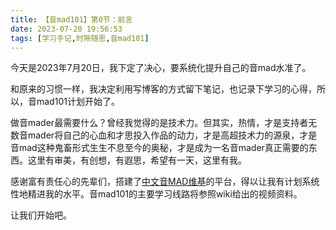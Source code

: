 ```yaml
---
title: 【音mad101】第0节：前言
date: 2023-07-20 19:56:53
tags: [学习手记,时隙随思,音mad101]
---
```


今天是2023年7月20日，我下定了决心，要系统化提升自己的音mad水准了。

和原来的习惯一样，我决定利用写博客的方式留下笔记，也记录下学习的心得，所以，音mad101计划开始了。

做音mader最需要什么？曾经我觉得的是技术力。但其实，热情，才是支持者无数音mader将自己的心血和才思投入作品的动力，才是高超技术力的源泉，才是音mad这种鬼畜形式生生不息至今的奥秘，才是成为一名音mader真正需要的东西。这里有审美，有创想，有遐思，希望有一天，这里有我。

感谢富有责任心的先辈们，搭建了[中文音MAD维基](otomad.wiki)的平台，得以让我有计划系统性地精进我的水平。音mad101的主要学习线路将参照wiki给出的视频资料。

让我们开始吧。
